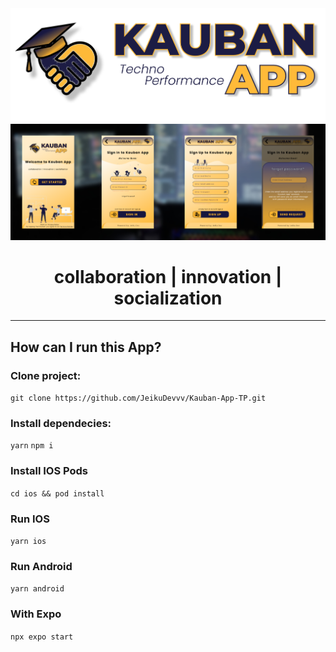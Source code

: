 <div align="center">
  <img alt="KaubanApp" src="https://raw.githubusercontent.com/JeikuDevvv/Kauban-App-TP/master/assets/img/kauban_app_assets/kauban_app_logoText.png" width="800px">
</div>
<div align="center">
  <img alt="overViewKaubanApp" src="https://raw.githubusercontent.com/JeikuDevvv/Kauban-App-TP/master/assets/figma/view.png" width="800px">
</div>

<h1 align="center">collaboration | innovation | socialization</h1>

---

## How can I run this App?

### Clone project:

`git clone https://github.com/JeikuDevvv/Kauban-App-TP.git`

### Install dependecies:

`yarn`
`npm i`

### Install IOS Pods

`cd ios && pod install`

### Run IOS

`yarn ios`

### Run Android

`yarn android`

### With Expo

`npx expo start`
